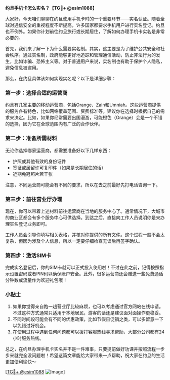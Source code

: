**约旦手机卡怎么实名？【TG💪+ @esim1088】**

大家好，今天咱们聊聊在约旦使用手机卡时的一个重要环节——实名认证。随着全球对通信安全的重视程度不断提高，许多国家都要求手机用户进行实名登记。约旦也不例外。如果你计划前往约旦旅行或长期居住，了解如何办理手机卡实名是非常必要的。

首先，我们来了解一下为什么需要实名制。其实，这主要是为了维护公共安全和社会秩序。通过实名制，政府能够更好地追踪和管理通信活动，防止非法行为的发生，比如诈骗、恐怖主义等。对于普通用户来说，实名制也有助于保护个人隐私，避免信息被盗用。

那么，在约旦具体该如何实现实名呢？以下是详细步骤：

### 第一步：选择合适的运营商

约旦有几家主要的移动运营商，包括Orange、Zain和Umniah。这些运营商提供的服务各有特色，比如网络覆盖范围、资费标准等。建议你在选择时根据自己的需求来决定。比如，如果你经常需要出国漫游，可能橙色（Orange）会是一个不错的选择，因为它在全球范围内有广泛的合作伙伴。

### 第二步：准备所需材料

无论你选择哪家运营商，都需要准备好以下几样东西：
- 护照或其他有效的身份证件
- 签证或居留许可复印件（如果是长期居住的话）
- 近期免冠照片若干张

注意，不同运营商可能会有不同的要求，所以在去之前最好先打电话咨询一下。

### 第三步：前往营业厅办理

现在，你可以带着上述材料前往运营商在当地的服务中心了。通常情况下，大城市的商业区都会有多个服务中心可供选择。到达之后，直接向工作人员说明你是来办理实名登记业务即可。

工作人员会引导你填写相关表格，并核对你提供的所有文件。这个过程一般不会太复杂，但因为涉及个人信息，所以一定要仔细检查无误后再签字确认。

### 第四步：激活SIM卡

完成实名登记后，你的SIM卡就可以正式投入使用啦！不过在此之前，记得按照指示设置密码或者PIN码以确保账户安全。此外，很多运营商还会赠送一些免费通话分钟数或流量作为欢迎礼包哦！

### 小贴士

1. 如果你觉得亲自跑一趟营业厅比较麻烦，也可以考虑通过官方网站在线申请。不过这种方式通常只适用于本地居民，游客的话还是建议面对面操作更稳妥。
2. 不同时间段可能会有不同的优惠政策，比如节假日促销之类，可以多留意一下以免错过好机会。
3. 在使用过程中遇到任何问题都可以拨打客服热线寻求帮助，大部分公司都有24小时服务热线。

总之，在约旦办理手机卡实名并不是一件难事，只要提前做好功课并按照流程一步步来就完全没问题啦！希望这篇文章能给大家带来一点帮助，祝大家在约旦的生活更加便利愉快～

[[TG💪+ @esim1088](https://t.me/s/esim1088) ![Image](https://i.postimg.cc/4NQfJmqS/Snipaste-2025-05-13-00-14-12.png)]